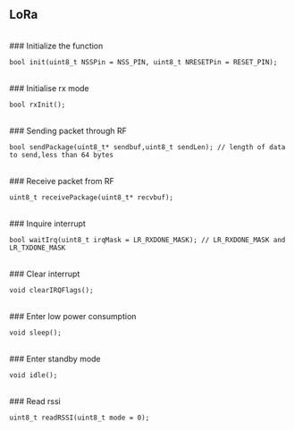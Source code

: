LoRa 
---------------------------------------------------------

<br>
### Initialize the function

	bool init(uint8_t NSSPin = NSS_PIN, uint8_t NRESETPin = RESET_PIN);

<br>
### Initialise rx mode

	bool rxInit();

<br>
### Sending packet through RF

	bool sendPackage(uint8_t* sendbuf,uint8_t sendLen); // length of data to send,less than 64 bytes

<br>
### Receive packet from RF

    uint8_t receivePackage(uint8_t* recvbuf);

<br>
### Inquire interrupt

    bool waitIrq(uint8_t irqMask = LR_RXDONE_MASK); // LR_RXDONE_MASK and LR_TXDONE_MASK

<br>
### Clear interrupt

    void clearIRQFlags();
	
<br>
### Enter low power consumption

    void sleep();
	
<br>
### Enter standby mode

    void idle();
	
<br>
### Read rssi

    uint8_t readRSSI(uint8_t mode = 0);
 
